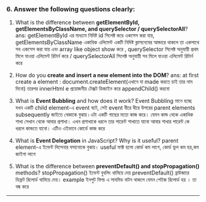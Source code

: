 

### 6. Answer the following questions clearly:

1. What is the difference between **getElementById, getElementsByClassName, and querySelector / querySelectorAll**?
ans: getElementById এর মাধ্যমে নিদিষ্ট id সিলেক্ট করে একসেস করা যায়, getElementsByClassName একাধিক এলিমেন্ট একটি নিদিষ্ট ক্লাসনেমের আন্ডারে থাকলে তা একসাথে সব একসেস করা যায় এবং array like object show করে , querySelector সিলেক্ট অনুযায়ী প্রথম মিলে যাওয়া এলিমেন্ট রিটার্ন করে / querySelectorAll সিলেক্ট অনুযায়ী সব মিলে যাওয়া এলিমেন্ট রিটার্ন করে
2. How do you **create and insert a new element into the DOM**?
ans: at first create a element : document.createElement(এখানে যা made করতে চাই তার  নাম দিবো)
তারপর innerHtml e প্রয়োজনীয় টেক্সট ডিজাইন করে appendChild() করবো

3. What is **Event Bubbling** and how does it work?
Event Bubbling মানে হচ্ছে যখন একটি child element-এ event ঘটে, সেই event ধীরে ধীরে উপরের parent elements subsequently জাইতে থেকাকে বুঝায়।এটা একটি গাছের মতো কাজ করে। যেমন কান্ড থেকে একাধিক শাখা সেখান থেকে আবার প্রশাখা। এখন প্রশাখাকে ধরলে তার পারেন্ট শাখাতে যাবো আবার শাখার পারেন্ট কে ধরলে কান্ডতে যাবো। এটিও এইভাবে কোর্ডে কাজ করে
4. What is **Event Delegation** in JavaScript? Why is it useful?
parent element-এ ইভেন্ট লিসেনার বসানোকে বুঝায়। 
 useful ফাক্ট হলো কোর্ড কম লাগে, কোর্ড ভুল কম হয়,কম জাইগা লাগে
5. What is the difference between **preventDefault() and stopPropagation()** methods?
stopPropagation() ইভেন্ট বুবলিং থামিয়ে দেয়
preventDefault() ব্রাউজারে ডিফ্লট রিলোর্ড থামিয়ে দেয়। example ইনপুট ফিল্ড এ সাবমিড বাটন থাকলে যেমন পেইজ রিলোর্ড হয় । তা বন্ধ করে
---

